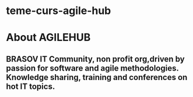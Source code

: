 # teme-curs-agile-hub

# About AGILEHUB
## BRASOV IT Community, non profit org,driven by passion for software and agile methodologies. Knowledge sharing, training and conferences on hot IT topics.
